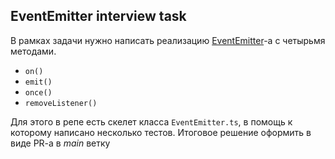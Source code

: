## EventEmitter interview task

В рамках задачи нужно написать реализацию [EventEmitter](https://nodejs.org/api/events.html#class-eventemitter)-a с четырьмя методами.

- `on()`
- `emit()`
- `once()`
- `removeListener()`

Для этого в репе есть скелет класса `EventEmitter.ts`, в помощь к которому написано несколько тестов. Итоговое решение оформить в виде PR-a в _main_ ветку
